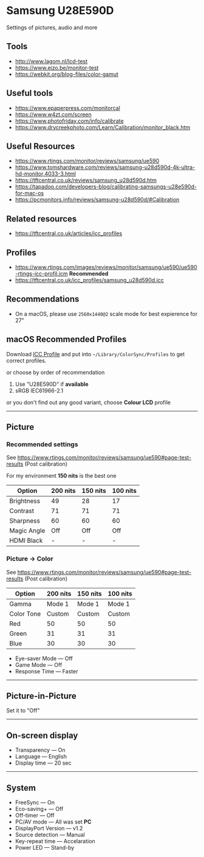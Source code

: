 # Samsung U28E590D

Settings of pictures, audio and more

## Tools

- <http://www.lagom.nl/lcd-test>
- <https://www.eizo.be/monitor-test>
- <https://webkit.org/blog-files/color-gamut>

## Useful tools

- <https://www.epaperpress.com/monitorcal>
- <https://www.w4zt.com/screen>
- <https://www.photofriday.com/info/calibrate>
- <https://www.drycreekphoto.com/Learn/Calibration/monitor_black.htm>

## Useful Resources

- <https://www.rtings.com/monitor/reviews/samsung/ue590>
- <https://www.tomshardware.com/reviews/samsung-u28d590d-4k-ultra-hd-monitor,4033-3.html>
- <https://tftcentral.co.uk/reviews/samsung_u28d590d.htm>
- <https://tapadoo.com/developers-blog/calibrating-samsungs-u28e590d-for-mac-os>
- <https://pcmonitors.info/reviews/samsung-u28d590d/#Calibration>

## Related resources

- <https://tftcentral.co.uk/articles/icc_profiles>

## Profiles

- <https://www.rtings.com/images/reviews/monitor/samsung/ue590/ue590-rtings-icc-profil.icm> **Recommended**
- <https://tftcentral.co.uk/icc_profiles/samsung_u28d590d.icc>

## Recommendations

- On a macOS, please use `2560x1440@2` scale mode for best expierence for 27"

## macOS Recommended Profiles

Download [ICC Profile](#profiles) and put into `~/Library/ColorSync/Profiles`
to get correct profiles.

or choose by order of recommendation

1. Use "U28E590D" if **available**
2. sRGB IEC61966-2.1

or you don't find out any good variant, choose **Colour LCD** profile

---

## Picture

### Recommended settings

See <https://www.rtings.com/monitor/reviews/samsung/ue590#page-test-results> (Post calibration)

For my environment **150 nits** is the best one

| Option      | 200 nits | 150 nits | 100 nits |
| ----------- | -------- | -------- | -------- |
| Brightness  | 49       | 28       | 17       |
| Contrast    | 71       | 71       | 71       |
| Sharpness   | 60       | 60       | 60       |
| Magic Angle | Off      | Off      | Off      |
| HDMI Black  | -        | -        | -        |

### Picture → Color

See <https://www.rtings.com/monitor/reviews/samsung/ue590#page-test-results> (Post calibration)

| Option     | 200 nits | 150 nits | 100 nits |
| ---------- | -------- | -------- | -------- |
| Gamma      | Mode 1   | Mode 1   | Mode 1   |
| Color Tone | Custom   | Custom   | Custom   |
| Red        | 50       | 50       | 50       |
| Green      | 31       | 31       | 31       |
| Blue       | 30       | 30       | 30       |

- Eye-saver Mode — Off
- Game Mode — Off
- Response Time — Faster

---

## Picture-in-Picture

Set it to "Off"

---

## On-screen display

- Transparency — On
- Language — English
- Display time — 20 sec

---

## System

- FreeSync — On
- Eco-saving+ — Off
- Off-timer — Off
- PC/AV mode — All was set **PC**
- DisplayPort Version — v1.2
- Source detection — Manual
- Key-repeat time — Accelaration
- Power LED — Stand-by
